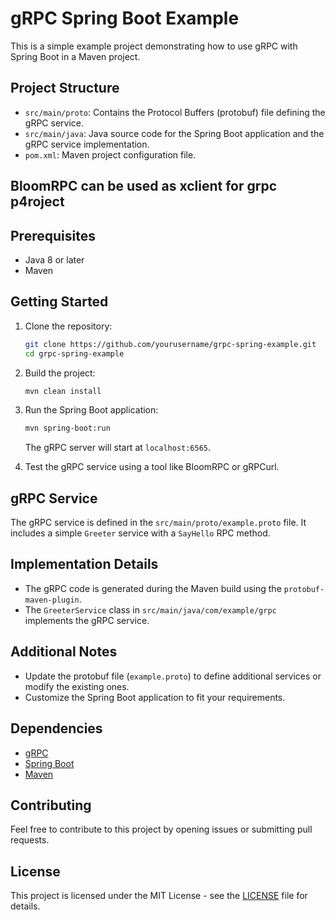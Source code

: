 # gRPC Spring Boot Example

This is a simple example project demonstrating how to use gRPC with Spring Boot in a Maven project.

## Project Structure

- `src/main/proto`: Contains the Protocol Buffers (protobuf) file defining the gRPC service.
- `src/main/java`: Java source code for the Spring Boot application and the gRPC service implementation.
- `pom.xml`: Maven project configuration file.

## BloomRPC can be used as xclient for grpc p4roject

## Prerequisites

- Java 8 or later
- Maven

## Getting Started

1. Clone the repository:

    ```bash
    git clone https://github.com/yourusername/grpc-spring-example.git
    cd grpc-spring-example
    ```

2. Build the project:

    ```bash
    mvn clean install
    ```

3. Run the Spring Boot application:

    ```bash
    mvn spring-boot:run
    ```

   The gRPC server will start at `localhost:6565`.

4. Test the gRPC service using a tool like BloomRPC or gRPCurl.

## gRPC Service

The gRPC service is defined in the `src/main/proto/example.proto` file. It includes a simple `Greeter` service with a `SayHello` RPC method.

## Implementation Details

- The gRPC code is generated during the Maven build using the `protobuf-maven-plugin`.
- The `GreeterService` class in `src/main/java/com/example/grpc` implements the gRPC service.

## Additional Notes

- Update the protobuf file (`example.proto`) to define additional services or modify the existing ones.
- Customize the Spring Boot application to fit your requirements.

## Dependencies

- [gRPC](https://grpc.io/)
- [Spring Boot](https://spring.io/projects/spring-boot)
- [Maven](https://maven.apache.org/)

## Contributing

Feel free to contribute to this project by opening issues or submitting pull requests.

## License

This project is licensed under the MIT License - see the [LICENSE](LICENSE) file for details.
